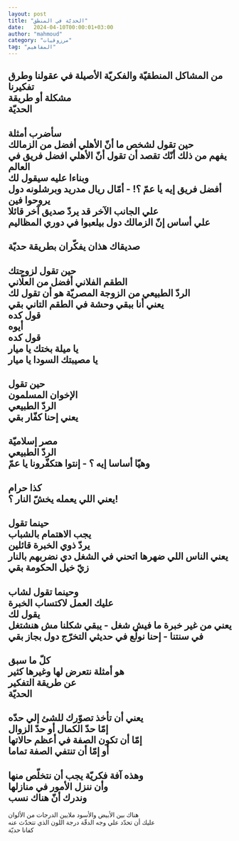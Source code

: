 ```yaml
---
layout: post
title: "الحديّة في المنطق"
date:   2024-04-10T00:00:01+03:00
author: "mahmoud"
category: "مرزوقيات"
tag: "المفاهيم"
---
```



من المشاكل المنطقيّة والفكريّة الأصيلة في عقولنا وطرق
تفكيرنا  
مشكلة أو طريقة  
الحديّة  
-----------  
سأضرب أمثلة  
حين تقول لشخص ما أنّ الأهلي أفضل من الزمالك  
يفهم من ذلك أنّك تقصد أن تقول أنّ الأهلي افضل فريق في
العالم  
وبناءا عليه سيقول لك  
أفضل فريق إيه يا عمّ ؟! - أمّال ريال مدريد وبرشلونه دول
يروحوا فين  
علي الجانب الآخر قد يردّ صديق آخر قائلا  
علي أساس إنّ الزمالك دول بيلعبوا في دوري
المظاليم  
---------  
صديقاك هذان يفكّران بطريقة حديّة  
---------  
حين تقول لزوجتك  
الطقم الفلاني أفضل من العلّاني  
الردّ الطبيعي من الزوجة المصريّة هو أن تقول لك  
يعني أنا ببقي وحشة في الطقم التاني بقي  
قول كده  
أيوه  
قول كده  
يا ميلة بختك يا ميار  
يا مصيبتك السودا يا ميار  
-----------  
حين تقول  
الإخوان المسلمون  
الردّ الطبيعي  
يعني إحنا كفّار بقي  
-------  
مصر إسلاميّة  
الردّ الطبيعي  
وهيّا أساسا إيه ؟ - إنتوا هتكفّرونا يا عمّ  
---------  
كذا حرام  
يعني اللي يعمله يخشّ النار ؟!  
--------  
حينما تقول  
يجب الاهتمام بالشباب  
يردّ ذوي الخبرة قائلين  
يعني الناس اللي ضهرها اتحني في الشغل دي نضربهم بالنار زيّ
خيل الحكومة بقي  
--------  
وحينما تقول لشاب  
عليك العمل لاكتساب الخبرة  
يقول لك  
يعني من غير خبرة ما فيش شغل - يبقي شكلنا مش هنشتغل في
سنتنا - إحنا نولّع في حديثي التخرّج دول بجاز بقي  
--------  
كلّ ما سبق  
هو أمثلة نتعرض لها وغيرها كثير  
عن طريقة التفكير  
الحديّة  
---------  
يعني أن تأخذ تصوّرك للشئ إلي حدّه  
إمّا حدّ الكمال أو حدّ الزوال  
إمّا أن تكون الصفة في أعظم حالاتها  
أو إمّا أن تنتفي الصفة تماما  
----------  
وهذه آفة فكريّة يجب أن نتخلّص منها  
وأن ننزل الأمور في منازلها  
وندرك أنّ هناك نسب  
------  
هناك بين الأبيض والأسود ملايين الدرجات من
الألوان  
عليك أن تحدّد علي وجه الدقّة درجة اللون الذي تتحدّث
عنه  
كفانا حديّة
